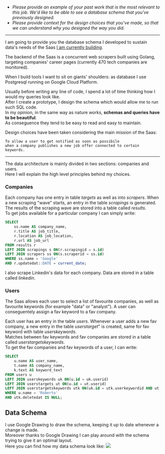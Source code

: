 - _Please provide an example of your past work that is the most relevant to this job. We'd like to be able to see a database schema that you've previously designed._
- _Please provide context for the design choices that you've made, so that we can understand why you designed the way you did._

___

I am going to provide you the database schema I developed to sustain data's needs of the Saas [I am currently building](https://www.jeifai.com).

The backend of the Saas is a concurrent web scrapers built using Golang, targeting companies' career pages (currently 470 tech companies are monitored).

When I build tools I want to sit on giants' shoulders: as database I use Postgresql running on Google Cloud Platform.

Usually before writing any line of code, I spend a lot of time thinking how I would my queries look like.<br>
After I create a prototype, I design the schema which would allow me to run such SQL code.<br>
In my opinion, in the same way as nature works, **schemas and queries have to be beautiful**.<br>
As conseguence they tend to be easy to read and easy to maintain.

Design choices have been taken considering the main mission of the Saas:

```
To allow a user to get notified as soon as possibile
when a company publishes a new job offer connected to certain keywords.
```

___

The data architecture is mainly divided in two sections: companies and users.<br>
Here I will explain the high level principles behind my choices.

### Companies
Each company has one entry in table *targets* as well as into *scrapers*.
When a new scraping "wave" starts, an entry in the table *scrapings* is generated.
The results of the scraping wave are stored into a table called *results*.<br>
To get jobs available for a particular company I can simply write:
```sql
SELECT
	ss.name AS company_name,
	r.title AS job_title,
	r.location AS job_location,
	r.url AS job_url
FROM results r
LEFT JOIN scrapings s ON(r.scrapingid = s.id)
LEFT JOIN scrapers ss ON(s.scraperid = ss.id)
WHERE ss.name = 'Google'
AND r.updatedat::DATE = current_date;
```
I also scrape Linkedin's data for each company. Data are stored in a table called *linkedin*.

### Users
The Saas allows each user to select a list of favourite companies, as well as favourite keywords (for example "data" or "analyst").
A user can conseguentely assign a fav keyword to a fav company.<br>

Each user has an entry in the table *users*.
Whenever a user adds a new fav company, a new entry in the table *userstarget*" is created, same for fav keyword with table *userskeywords*.<br>
Matches between fav keywords and fav companies are stored in a table called *userstargetskeywords*.<br>
To get the fav companies and fav keywords of a user, I can write:
```sql
SELECT
	u.name AS user_name,
	t.name AS company_name,
	k.text AS keyword_text
FROM users u
LEFT JOIN userskeywords uk ON(u.id = uk.userid)
LEFT JOIN userstargets ut ON(u.id = ut.userid)
LEFT JOIN userstargetskeywords utk ON(uk.id = utk.userkeywordid AND ut.id = utk.usertargetid)
WHERE u.name = 'Roberto'
AND utk.deletedat IS NULL;
```

## Data Schema
I use Google Drawing to draw the schema, keeping it up to date whenever a change is made.<br>
Moreover thanks to Google Drawing I can play around with the schema trying to give it an optimal layout.<br>
Here you can find how my data schema look like:
![](https://github.com/robimalco/hive_questions/blob/main/images/data_schema.png)